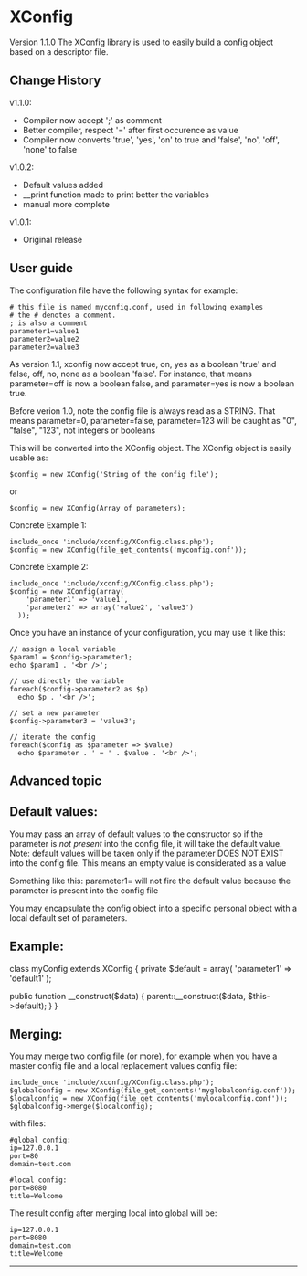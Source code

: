 XConfig
=======

Version 1.1.0
The XConfig library is used to easily build a config object based on a descriptor file.

Change History
--------------

v1.1.0:
- Compiler now accept ';' as comment
- Better compiler, respect '=' after first occurence as value
- Compiler now converts 'true', 'yes', 'on' to true and 'false', 'no', 'off', 'none' to false

v1.0.2:
- Default values added
- __print function made to print better the variables
- manual more complete

v1.0.1:
- Original release

User guide
----------

The configuration file have the following syntax for example:

```
# this file is named myconfig.conf, used in following examples
# the # denotes a comment.
; is also a comment
parameter1=value1
parameter2=value2
parameter2=value3
```

As version 1.1, xconfig now accept true, on, yes as a boolean 'true' and false, off, no, none as a boolean 'false'.
For instance, that means parameter=off is now a boolean false, and parameter=yes is now a boolean true.

Before verion 1.0, note the config file is always read as a STRING.
That means parameter=0, parameter=false, parameter=123
will be caught as "0", "false", "123", not integers or booleans

This will be converted into the XConfig object.
The XConfig object is easily usable as:
```
$config = new XConfig('String of the config file');
```
or
```
$config = new XConfig(Array of parameters);
```
Concrete Example 1:
```
include_once 'include/xconfig/XConfig.class.php');
$config = new XConfig(file_get_contents('myconfig.conf'));
```
Concrete Example 2:
```
include_once 'include/xconfig/XConfig.class.php');
$config = new XConfig(array(
    'parameter1' => 'value1',
    'parameter2' => array('value2', 'value3')
  ));
```
Once you have an instance of your configuration, you may use it like this:
```
// assign a local variable
$param1 = $config->parameter1;
echo $param1 . '<br />';

// use directly the variable
foreach($config->parameter2 as $p)
  echo $p . '<br />';

// set a new parameter
$config->parameter3 = 'value3';

// iterate the config
foreach($config as $parameter => $value)
  echo $parameter . ' = ' . $value . '<br />';
```  

Advanced topic
--------------

Default values:
---------------

You may pass an array of default values to the constructor so if the parameter is *not present* into the config file, it will take the default value.
Note: default values will be taken only if the parameter DOES NOT EXIST into the config file. This means an empty value is considerated as a value

Something like this:
parameter1=
will not fire the default value because the parameter is present into the config file

You may encapsulate the config object into a specific personal object with a local default set of parameters. 

Example:
--------

class myConfig extends XConfig
{
  private $default = array(
    'parameter1' => 'default1'
  );
  
  public function __construct($data)
  {
    parent::__construct($data, $this->default);
  }
}

Merging:
--------

You may merge two config file (or more), for example when you have a master config file and a local replacement values config file:
```
include_once 'include/xconfig/XConfig.class.php');
$globalconfig = new XConfig(file_get_contents('myglobalconfig.conf'));
$localconfig = new XConfig(file_get_contents('mylocalconfig.conf'));
$globalconfig->merge($localconfig);
```
with files:
```
#global config:
ip=127.0.0.1
port=80
domain=test.com
```
```
#local config:
port=8080
title=Welcome
```

The result config after merging local into global will be:
```
ip=127.0.0.1
port=8080
domain=test.com
title=Welcome
```

---
